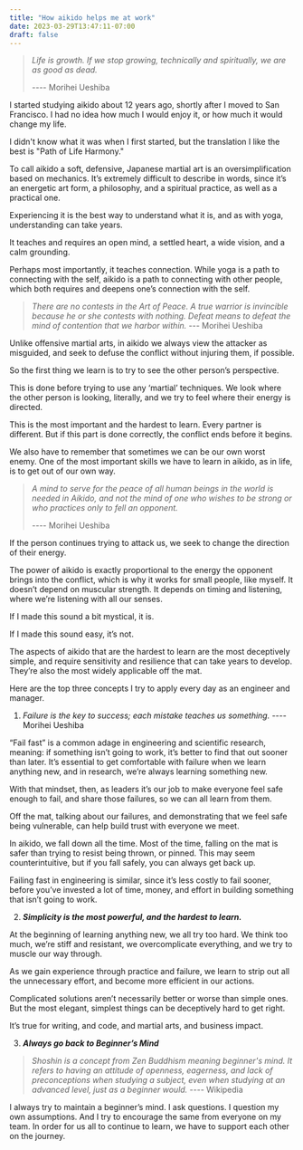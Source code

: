 ```yaml
---
title: "How aikido helps me at work"
date: 2023-03-29T13:47:11-07:00
draft: false
---
```


> _Life is growth. If we stop growing, technically and spiritually, we are as good as dead._
> 
> ---- Morihei Ueshiba

I started studying aikido about 12 years ago, shortly after I moved to San Francisco. 
I had no idea how much I would enjoy it, or how much it would change my life. 

I didn't know what it was when I first started, but the translation I like the best is "Path of 
Life Harmony." 

To call aikido a soft, defensive, Japanese martial art is an oversimplification based on mechanics. 
It’s extremely difficult to describe in words, since it’s an energetic art form, a philosophy, 
and a spiritual practice, as well as a practical one. 

Experiencing it is the best way to understand what it is, and as with yoga, understanding can take years. 

It teaches and requires an open mind, a settled heart, a wide vision, and a calm grounding. 

Perhaps most importantly, it teaches connection. While yoga is a path to connecting with the self, 
aikido is a path to connecting with other people, which both requires and deepens one’s connection with the self. 

> _There are no contests in the Art of Peace. A true warrior is invincible because he or she contests with nothing. 
> Defeat means to defeat the mind of contention that we harbor within._     --- Morihei Ueshiba

Unlike offensive martial arts, in aikido we always view the attacker as misguided, 
and seek to defuse the conflict without injuring them, if possible. 

So the first thing we learn is to try to see the other person’s perspective. 

This is done before trying to use any ‘martial’ techniques. We look where the other person is looking, 
literally, and we try to feel where their energy is directed. 

This is the most important and the hardest to learn. Every partner is different. 
But if this part is done correctly, the conflict ends before it begins. 

We also have to remember that sometimes we can be our own worst enemy. One of the most important skills
we have to learn in aikido, as in life, is to get out of our own way. 

> _A mind to serve for the peace of all human beings in the world is needed in Aikido, 
> and not the mind of one who wishes to be strong or who practices only to fell an opponent._ 
> 
> ---- Morihei Ueshiba

If the person continues trying to attack us, we seek to change the direction of their energy. 

The power of aikido is exactly proportional to the energy the opponent brings into the conflict, 
which is why it works for small people, like myself. It doesn’t depend on muscular strength. 
It depends on timing and listening, where we’re listening with all our senses. 

If I made this sound a bit mystical, it is. 

If I made this sound easy, it’s not. 

The aspects of aikido that are the hardest to learn are the most deceptively simple, 
and require sensitivity and resilience that can take years to develop. 
They’re also the most widely applicable off the mat. 

Here are the top three concepts I try to apply every day as an engineer and manager. 

1. _Failure is the key to success; each mistake teaches us something._     ---- Morihei Ueshiba

“Fail fast” is a common adage in engineering and scientific research, meaning: if something isn’t going to work, 
it’s better to find that out sooner than later. It’s essential to get comfortable with failure 
when we learn anything new, and in research, we’re always learning something new. 
 
With that mindset, then, as leaders it’s our job to make everyone feel safe enough to fail, 
and share those failures, so we can all learn from them. 

Off the mat, talking about our failures, and demonstrating that we feel safe being vulnerable, 
can help build trust with everyone we meet. 

In aikido, we fall down all the time. Most of the time, falling on the mat is safer than trying to resist 
being thrown, or pinned. This may seem counterintuitive, but if you fall safely, you can always get back up. 

Failing fast in engineering is similar, since it’s less costly to fail sooner, before you’ve invested a lot of time, 
money, and effort in building something that isn’t going to work. 

2. **_Simplicity is the most powerful, and the hardest to learn._** 

At the beginning of learning anything new, we all try too hard. We think too much, we’re stiff and resistant, we 
overcomplicate everything, and we try to muscle our way through. 

As we gain experience through practice and failure, we learn to strip out all the unnecessary effort, 
and become more efficient in our actions. 

Complicated solutions aren’t necessarily better or worse than simple ones. 
But the most elegant, simplest things can be deceptively hard to get right. 

It’s true for writing, and code, and martial arts, and business impact. 

3. **_Always go back to Beginner’s Mind_**

> _*Shoshin* is a concept from Zen Buddhism meaning beginner's mind. 
It refers to having an attitude of openness, eagerness, and lack of preconceptions when studying a subject, 
even when studying at an advanced level, just as a beginner would._ ---- Wikipedia

I always try to maintain a beginner’s mind. I ask questions. I question my own assumptions. 
And I try to encourage the same from everyone on my team. 
In order for us all to continue to learn, we have to support each other on the journey. 
